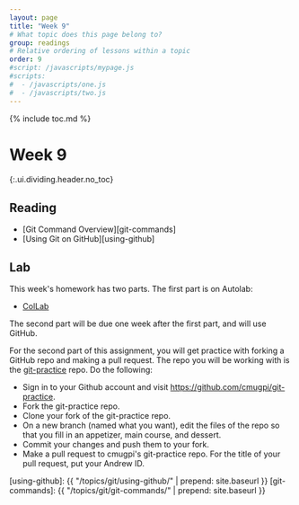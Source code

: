 ```yaml
---
layout: page
title: "Week 9"
# What topic does this page belong to?
group: readings
# Relative ordering of lessons within a topic
order: 9
#script: /javascripts/mypage.js
#scripts:
#  - /javascripts/one.js
#  - /javascripts/two.js
---
```



{% include toc.md %}

# Week 9
{:.ui.dividing.header.no_toc}

## Reading

- [Git Command Overview][git-commands]
- [Using Git on GitHub][using-github]

## Lab

This week's homework has two parts. The first part is on Autolab:

- [ColLab](https://autolab.andrew.cmu.edu/courses/07131-f18/assessments/collab)

The second part will be due one week after the first part, and will use GitHub.

For the second part of this assignment, you will get practice with forking a
GitHub repo and making a pull request. The repo you will be working with is the
[git-practice] repo. Do the following:

- Sign in to your Github account and visit
  <https://github.com/cmugpi/git-practice>.
- Fork the git-practice repo.
- Clone your fork of the git-practice repo.
- On a new branch (named what you want), edit the files of the repo so that you
  fill in an appetizer, main course, and dessert.
- Commit your changes and push them to your fork.
- Make a pull request to cmugpi's git-practice repo. For the title of your pull
  request, put your Andrew ID.

[git-practice]: https://github.com/cmugpi/git-practice
[using-github]: {{ "/topics/git/using-github/"    | prepend: site.baseurl }}
[git-commands]: {{ "/topics/git/git-commands/"    | prepend: site.baseurl }}

